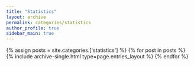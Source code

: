 ```yaml
---
title: "Statistics"
layout: archive
permalink: categories/statistics
author_profile: true
sidebar_main: true
---
```


{% assign posts = site.categories.['statistics'] %}
{% for post in posts %} {% include archive-single.html type=page.entries_layout %} {% endfor %}
